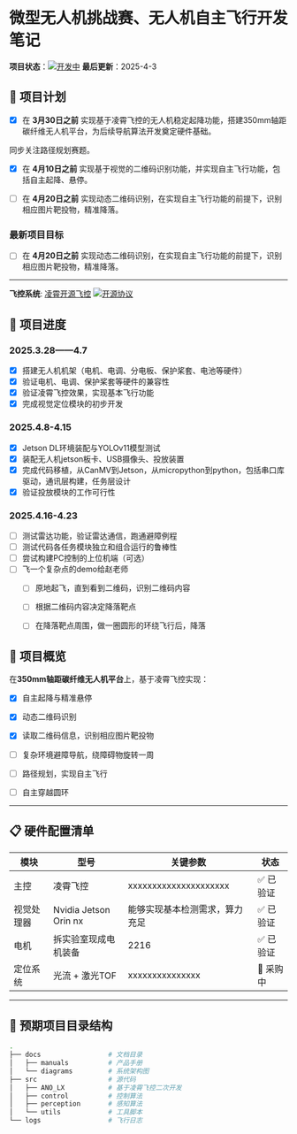 # 微型无人机挑战赛、无人机自主飞行开发笔记

**项目状态**：[![开发中](https://img.shields.io/badge/status-active-brightgreen)]() 
**最后更新**：2025-4-3


## 🚀 项目计划

- [X] 在 **3月30日之前** 实现基于凌霄飞控的无人机稳定起降功能，搭建350mm轴距碳纤维无人机平台，为后续导航算法开发奠定硬件基础。

同步关注路径规划赛题。

- [X] 在 **4月10日之前** 实现基于视觉的二维码识别功能，并实现自主飞行功能，包括自主起降、悬停。

- [ ] 在 **4月20日之前** 实现动态二维码识别，在实现自主飞行功能的前提下，识别相应图片靶投物，精准降落。

### 最新项目目标

- [ ] 在 **4月20日之前** 实现动态二维码识别，在实现自主飞行功能的前提下，识别相应图片靶投物，精准降落。

---

**飞控系统**: [凌霄开源飞控](https://www.anotc.com/wiki/%E5%8C%BF%E5%90%8D%E4%BA%A7%E5%93%81%E8%B5%84%E6%96%99/%E5%8C%BF%E5%90%8D%E5%85%89%E6%B5%81v3.4) [![开源协议](https://img.shields.io/badge/license-GPLv3-blue)]()

## 📝 项目进度
### 2025.3.28——4.7
- [X] 搭建无人机机架（电机、电调、分电板、保护桨套、电池等硬件）
- [X] 验证电机、电调、保护桨套等硬件的兼容性
- [X] 验证凌霄飞控效果，实现基本飞行功能
- [X] 完成视觉定位模块的初步开发
### 2025.4.8-4.15
- [X] Jetson DL环境装配与YOLOv11模型测试
- [X] 装配无人机jetson板卡、USB摄像头、投放装置
- [X] 完成代码移植，从CanMV到Jetson，从micropython到python，包括串口库驱动，通讯层构建，任务层设计
- [X] 验证投放模块的工作可行性

### 2025.4.16-4.23 
- [ ] 测试雷达功能，验证雷达通信，跑通避障例程 
- [ ] 测试代码各任务模块独立和组合运行的鲁棒性
- [ ] 尝试构建PC控制的上位机端（可选）
- [ ] 飞一个复杂点的demo给赵老师
  - [ ] 原地起飞，直到看到二维码，识别二维码内容
  - [ ] 根据二维码内容决定降落靶点
  - [ ] 在降落靶点周围，做一圈圆形的环绕飞行后，降落    



## 🚀 项目概览
在**350mm轴距碳纤维无人机平台**上，基于凌霄飞控实现：  
- [X] 自主起降与精准悬停  
- [X] 动态二维码识别
- [X] 读取二维码信息，识别相应图片靶投物  
- [ ] 复杂环境避障导航，绕障碍物旋转一周
- [ ] 路径规划，实现自主飞行
- [ ] 自主穿越圆环



---

## 📋 硬件配置清单
| 模块          | 型号                | 关键参数                  | 状态       |
|---------------|---------------------|---------------------------|------------|
| 主控          | 凌霄飞控             | xxxxxxxxxxxxxxxxxxxxx  | ✅ 已验证   |
| 视觉处理器    | Nvidia Jetson Orin nx  |能够实现基本检测需求，算力充足| ✅ 已验证   |
| 电机          | 拆实验室现成电机装备      | 2216      | ✅ 已验证   |
| 定位系统      | 光流 + 激光TOF    | xxxxxxxxxxxxxxx           | 🚚 采购中  |

---

## 📁 预期项目目录结构
```bash
.
├── docs                 # 文档目录
│   ├── manuals          # 产品手册
│   └── diagrams         # 系统架构图
├── src                  # 源代码
│   ├── ANO_LX           # 基于凌霄飞控二次开发
│   ├── control          # 控制算法
│   ├── perception       # 感知算法
│   └── utils            # 工具脚本
└── logs                 # 飞行日志
```